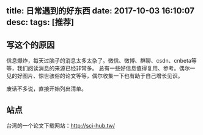 title: 日常遇到的好东西
date: 2017-10-03 16:10:07
desc: 
tags: [推荐] 
---

## 写这个的原因
信息爆炸，每天过脑子的消息太多太杂了。微信、微博、群聊、csdn、cnbeta等等，我们阅读消息的来源已经非常多。
总有一些好信息值得复用、参考。偶尔一见的好图片、惊世骇俗的论文等等，偶尔收集一下也有助于自己增长见识。

废话不多说，直接开始列出清单。

<!-- more -->

## 站点
台湾的一个论文下载网站：http://sci-hub.tw/